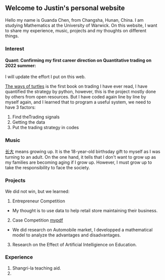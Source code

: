 ## Welcome to Justin's personal website

Hello my name is Guanda Chen, from Changsha, Hunan, China. I am studying Mathematics at the University of Warwick. On this website, I want to share my experience, music, projects and my thoughts on different things.


### Interest
#### Quant: Confirming my first career direction on Quantitative trading on 2022 summer:
I will update the effort I put on this web. 

[The ways of turtles](https://github.com/guandachenn/quant_the_ways_of_turtle) is the first book on trading I have ever read, I have quantified the strategy by python, however, this is the project mostly done by others from open resources. But I have coded again line by line by myself again, and I learned that to program a useful system, we need to have 3 factors: 

1. Find theTrading signals
2. Getting the data
3. Put the trading strategy in codes



### Music

[长大](https://music.163.com/#/song?id=1817906834) means growing up. It is the 18-year-old birthsday gift to myself as I was turning to an adult. On the one hand, it tells that I don't want to grow up as my families are becoming aging if I grow up. However, I must grow up to take the responsibility to face the society.



### Projects

We did not win, but we learned:
1. Entrepreneur Competition
- My thought is to use data to help retail store maintaining their business.

2. Case Competition
<a href="[https://my.github.io/files/paper.pdf](https://github.com/guandachenn/guandachenn.github.io/blob/main/WCG_Guanda%20Chen.pdf)">mypdf</a>
- We did research on Automobile market, I developped a mathematical model to analyze the advantages and disadvantages.

3. Research on the Effect of Artificial Intelligience on Education.



### Experience
1. Shangri-la teaching aid.
2. 
